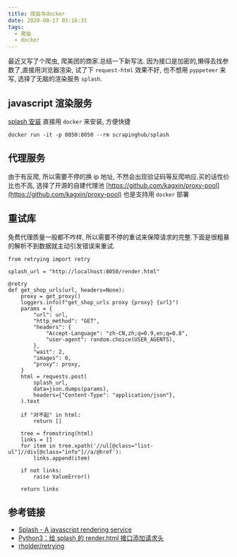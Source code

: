 ```yaml
---
title: 爬虫与docker
date: 2020-08-17 05:16:31
tags:
  - 爬虫
  - docker
---
```


最近又写了个爬虫, 爬美团的商家.总结一下新写法.
因为接口是加密的,懒得去找参数了,直接用浏览器渲染, 试了下 `request-html` 效果不好, 也不想用 `pyppeteer` 来写, 选择了无脑的渲染服务 `splash`.

## javascript 渲染服务

[splash 安装](https://splash.readthedocs.io/en/stable/install.html) 直接用 `docker` 来安装, 方便快捷

```
docker run -it -p 8050:8050 --rm scrapinghub/splash
```

## 代理服务

由于有反爬, 所以需要不停的换 ip 地址, 不然会出现验证码等反爬响应.买的话性价比也不高, 选择了开源的自建代理池 [https://github.com/kagxin/proxy-pool](https://github.com/kagxin/proxy-pool) 也是支持用 `docker` 部署

## 重试库

免费代理质量一般都不咋样, 所以需要不停的重试来保障请求的完整.下面是很粗暴的解析不到数据就主动引发错误来重试.

```
from retrying import retry

splash_url = "http://localhost:8050/render.html"

@retry
def get_shop_urls(url, headers=None):
    proxy = get_proxy()
    loggers.info(f"get_shop_urls proxy {proxy} {url}")
    params = {
        "url": url,
        "http_method": "GET",
        "headers": {
            "Accept-Language": "zh-CN,zh;q=0.9,en;q=0.8",
            "user-agent": random.choice(USER_AGENTS),
        },
        "wait": 2,
        "images": 0,
        "proxy": proxy,
    }
    html = requests.post(
        splash_url,
        data=json.dumps(params),
        headers={"Content-Type": "application/json"},
    ).text

    if "对不起" in html:
        return []

    tree = fromstring(html)
    links = []
    for item in tree.xpath('//ul[@class="list-ul"]//div[@class="info"]//a/@href'):
        links.append(item)

    if not links:
        raise ValueError()

    return links
```

## 参考链接

- [Splash - A javascript rendering service](https://github.com/scrapinghub/splash)
- [Python3：给 splash 的 render.html 接口添加请求头](https://blog.csdn.net/u012552769/article/details/88028468)
- [rholder/retrying](https://github.com/rholder/retrying)

